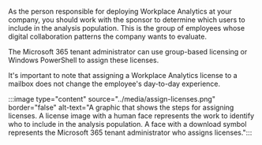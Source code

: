 As the person responsible for deploying Workplace Analytics at your company, you should work with the sponsor to determine which users to include in the analysis population. This is the group of employees whose digital collaboration patterns the company wants to evaluate.

The Microsoft 365 tenant administrator can use group-based licensing or Windows PowerShell to assign these licenses.

It's important to note that assigning a Workplace Analytics license to a mailbox does not change the employee's day-to-day experience. 

:::image type="content" source="../media/assign-licenses.png" border="false" alt-text="A graphic that shows the steps for assigning licenses. A license image with a human face represents the work to identify who to include in the analysis population. A face with a download symbol represents the Microsoft 365 tenant administrator who assigns licenses.":::